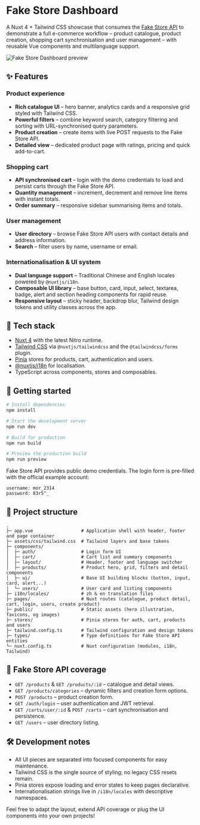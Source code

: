 # Fake Store Dashboard

A Nuxt 4 + Tailwind CSS showcase that consumes the [Fake Store API](https://fakestoreapi.com/) to demonstrate a full e-commerce workflow – product catalogue, product creation, shopping cart synchronisation and user management – with reusable Vue components and multilanguage support.

![Fake Store Dashboard preview](https://i.imgur.com/mIOKP43.png)

## ✨ Features

### Product experience
- **Rich catalogue UI** – hero banner, analytics cards and a responsive grid styled with Tailwind CSS.
- **Powerful filters** – combine keyword search, category filtering and sorting with URL-synchronised query parameters.
- **Product creation** – create items with live POST requests to the Fake Store API.
- **Detailed view** – dedicated product page with ratings, pricing and quick add-to-cart.

### Shopping cart
- **API synchronised cart** – login with the demo credentials to load and persist carts through the Fake Store API.
- **Quantity management** – increment, decrement and remove line items with instant totals.
- **Order summary** – responsive sidebar summarising items and totals.

### User management
- **User directory** – browse Fake Store API users with contact details and address information.
- **Search** – filter users by name, username or email.

### Internationalisation & UI system
- **Dual language support** – Traditional Chinese and English locales powered by `@nuxtjs/i18n`.
- **Composable UI library** – base button, card, input, select, textarea, badge, alert and section heading components for rapid reuse.
- **Responsive layout** – sticky header, backdrop blur, Tailwind design tokens and utility classes across the app.

## 🧱 Tech stack
- [Nuxt 4](https://nuxt.com/) with the latest Nitro runtime.
- [Tailwind CSS](https://tailwindcss.com/) via `@nuxtjs/tailwindcss` and the `@tailwindcss/forms` plugin.
- [Pinia](https://pinia.vuejs.org/) stores for products, cart, authentication and users.
- [@nuxtjs/i18n](https://i18n.nuxtjs.org/) for localisation.
- TypeScript across components, stores and composables.

## 🚀 Getting started

```bash
# Install dependencies
npm install

# Start the development server
npm run dev

# Build for production
npm run build

# Preview the production build
npm run preview
```

Fake Store API provides public demo credentials. The login form is pre-filled with the official example account:

```
username: mor_2314
password: 83r5^_
```

## 📁 Project structure

```
.
├─ app.vue                  # Application shell with header, footer and page container
├─ assets/css/tailwind.css  # Tailwind layers and base tokens
├─ components/
│  ├─ auth/                 # Login form UI
│  ├─ cart/                 # Cart list and summary components
│  ├─ layout/               # Header, footer and language switcher
│  ├─ products/             # Product hero, grid, filters and detail components
│  ├─ ui/                   # Base UI building blocks (button, input, card, alert...)
│  └─ users/                # User card and listing components
├─ i18n/locales/            # zh & en translation files
├─ pages/                   # Nuxt routes (catalogue, product detail, cart, login, users, create product)
├─ public/                  # Static assets (hero illustration, favicons, og images)
├─ stores/                  # Pinia stores for auth, cart, products and users
├─ tailwind.config.ts       # Tailwind configuration and design tokens
├─ types/                   # Type definitions for Fake Store API entities
└─ nuxt.config.ts           # Nuxt configuration (modules, i18n, Tailwind)
```

## 🔌 Fake Store API coverage
- `GET /products` & `GET /products/:id` – catalogue and detail views.
- `GET /products/categories` – dynamic filters and creation form options.
- `POST /products` – product creation form.
- `GET /auth/login` – user authentication and JWT retrieval.
- `GET /carts/user/:id` & `POST /carts` – cart synchronisation and persistence.
- `GET /users` – user directory listing.

## 🛠️ Development notes
- All UI pieces are separated into focused components for easy maintenance.
- Tailwind CSS is the single source of styling; no legacy CSS resets remain.
- Pinia stores expose loading and error states to keep pages declarative.
- Internationalisation strings live in `/i18n/locales` with descriptive namespaces.

Feel free to adapt the layout, extend API coverage or plug the UI components into your own projects!
